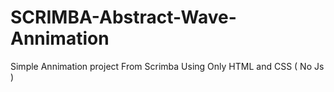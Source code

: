 # SCRIMBA-Abstract-Wave-Annimation
Simple Annimation project From Scrimba Using Only HTML and CSS ( No Js )
